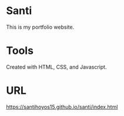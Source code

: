 # Santi
This is my portfolio website. 

# Tools

Created with HTML, CSS, and Javascript.

# URL
https://santihoyos15.github.io/santi/index.html
